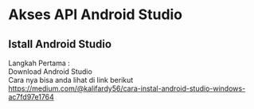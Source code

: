 <h1>Akses API Android Studio</h1>
<h2>Istall Android Studio</h2>
<p>Langkah Pertama  : <br>
Download Android Studio <br>
Cara nya bisa anda lihat di link berikut <br>
<a href= "https://medium.com/@kalifardy56/cara-instal-android-studio-windows-ac7fd97e1764">https://medium.com/@kalifardy56/cara-instal-android-studio-windows-ac7fd97e1764</a>
</p>
